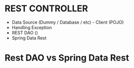 # REST CONTROLLER
- Data Source (Dummy / Database / etc) - Client (POJO)
- Handling Exception
- REST DAO ()
- Spring Data Rest

# Rest DAO vs Spring Data Rest